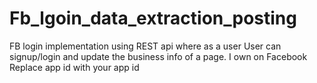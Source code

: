 # Fb_lgoin_data_extraction_posting
 FB login implementation using REST api where as a user User can signup/login and update the business info of a page.
 I own on Facebook
 Replace app id with your app id
 
